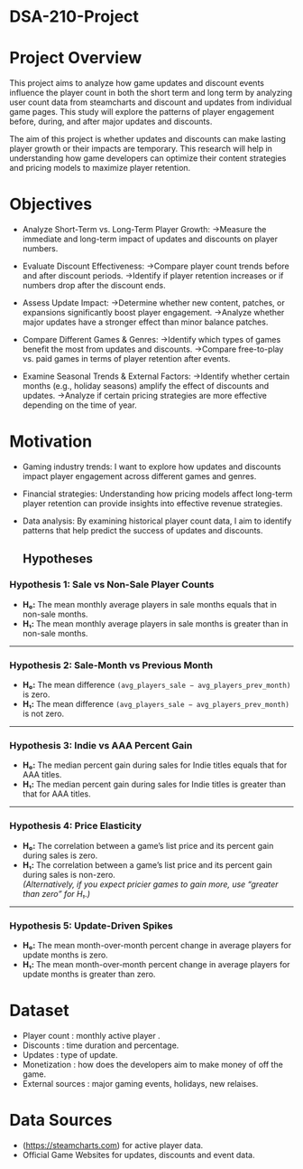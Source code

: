 # DSA-210-Project

# Project Overview
This project aims to analyze how game updates and discount events influence the player count in both the short term and long term by analyzing user count data from steamcharts and discount and updates from individual game pages. This study will explore the patterns of player engagement before, during, and after major updates and discounts.

The aim of this project is whether updates and discounts can make lasting player growth or their impacts are temporary. This research will help in understanding how game developers can optimize their content strategies and pricing models to maximize player retention.

# Objectives 

- Analyze Short-Term vs. Long-Term Player Growth:
->Measure the immediate and long-term impact of updates and discounts on player numbers.

-  Evaluate Discount Effectiveness:
->Compare player count trends before and after discount periods.
->Identify if player retention increases or if numbers drop after the discount ends.

- Assess Update Impact: 
->Determine whether new content, patches, or expansions significantly boost player engagement.
->Analyze whether major updates have a stronger effect than minor balance patches.

- Compare Different Games & Genres: 
->Identify which types of games benefit the most from updates and discounts.
->Compare free-to-play vs. paid games in terms of player retention after events.

- Examine Seasonal Trends & External Factors:
->Identify whether certain months (e.g., holiday seasons) amplify the effect of discounts and updates.
->Analyze if certain pricing strategies are more effective depending on the time of year.

# Motivation
- Gaming industry trends: I want to explore how updates and discounts impact player engagement across different games and genres.
- Financial strategies: Understanding how pricing models affect long-term player retention can provide insights into effective revenue strategies.
- Data analysis: By examining historical player count data, I aim to identify patterns that help predict the success of updates and discounts.

  ## Hypotheses

### Hypothesis 1: Sale vs Non-Sale Player Counts  
- **H₀:** The mean monthly average players in sale months equals that in non-sale months.  
- **H₁:** The mean monthly average players in sale months is greater than in non-sale months.

---

### Hypothesis 2: Sale-Month vs Previous Month  
- **H₀:** The mean difference `(avg_players_sale − avg_players_prev_month)` is zero.  
- **H₁:** The mean difference `(avg_players_sale − avg_players_prev_month)` is not zero.

---

### Hypothesis 3: Indie vs AAA Percent Gain  
- **H₀:** The median percent gain during sales for Indie titles equals that for AAA titles.  
- **H₁:** The median percent gain during sales for Indie titles is greater than that for AAA titles.

---

### Hypothesis 4: Price Elasticity  
- **H₀:** The correlation between a game’s list price and its percent gain during sales is zero.  
- **H₁:** The correlation between a game’s list price and its percent gain during sales is non-zero.  
*(Alternatively, if you expect pricier games to gain more, use “greater than zero” for H₁.)*

---

### Hypothesis 5: Update-Driven Spikes  
- **H₀:** The mean month-over-month percent change in average players for update months is zero.  
- **H₁:** The mean month-over-month percent change in average players for update months is greater than zero.


# Dataset
- Player count : monthly active player .
- Discounts : time duration and percentage.
- Updates : type of update.
- Monetization : how does the developers aim to make money of off the game.
- External sources : major gaming events, holidays, new relaises.

# Data Sources
- (https://steamcharts.com) for active player data.
- Official Game Websites for updates, discounts and event data.
  

